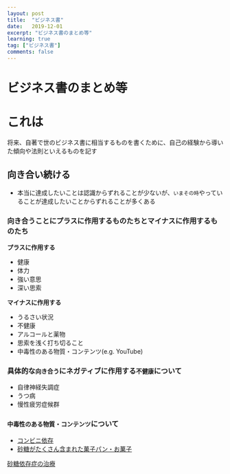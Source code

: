 ```yaml
---
layout: post
title:  "ビジネス書"
date:   2019-12-01
excerpt: "ビジネス書のまとめ等"
learning: true
tag: ["ビジネス書"]
comments: false
---
```


# ビジネス書のまとめ等

# これは
将来、自著で世のビジネス書に相当するものを書くために、自己の経験から導いた傾向や法則といえるものを記す

## 向き合い続ける
 -  本当に達成したいことは認識からずれることが少ないが、`いまその時`やっていることが達成したいことからずれることが多くある

### 向き合うことにプラスに作用するものたちとマイナスに作用するものたち

**プラスに作用する**  
 - 健康
 - 体力
 - 強い意思
 - 深い思索

**マイナスに作用する**  
 - うるさい状況
 - 不健康
 - アルコールと薬物
 - 思索を浅く打ち切ること
 - 中毒性のある物質・コンテンツ(e.g. YouTube)

### 具体的な`向き合う`にネガティブに作用する`不健康`について
 - 自律神経失調症
 - うつ病
 - 慢性疲労症候群

### `中毒性のある物質・コンテンツ`について
 - [コンビニ依存](/コンビニ依存)
 - [砂糖がたくさん含まれた菓子パン・お菓子](https://ja.wikipedia.org/wiki/%E7%A0%82%E7%B3%96%E4%BE%9D%E5%AD%98%E7%97%87)

[砂糖依存症の治療](https://makeyourbodywork.com/overcoming-sugar-addiction/)
